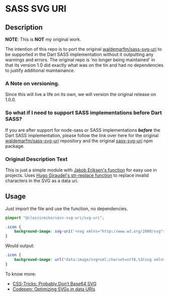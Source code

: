 # SASS SVG URI

## Description
**NOTE**: This is **NOT** my original work. 

The intention of this repo is to port the original [waldemarfm/sass-svg-uri](https://github.com/waldemarfm/sass-svg-uri) to be supported in the Dart SASS implementation without it outputting any warnings and errors. The original repo is 'no longer being maintained' in that its version 1.0 did exactly what was on the tin and had no dependencies to justify additional maintainance.

### A Note on versioning.
Since this will live a life on its own, we will version the original release on 1.0.0.

### So what if I need to support SASS implementations before Dart SASS?
If you are after support for node-sass or SASS implementations **_before_** the Dart SASS implementation, please follow the link over here for the original [waldemarfm/sass-svg-uri](https://github.com/waldemarfm/sass-svg-uri) repository and the original [sass-svg-uri](https://www.npmjs.com/package/sass-svg-uri) npm package.

### Original Description Text
This is just a simple module with [Jakob Eriksen's function](http://codepen.io/jakob-e/pen/doMoML) for easy use in projects. Uses [Hugo Giraudel's str-replace function](http://sassmeister.com/gist/1b4f2da5527830088e4d) to replace invalid characters in the SVG as a data uri.

## Usage

Just import the file and use the function, no dependencies.

```scss
@import "@classicmike/sass-svg-uri/svg-uri";

.icon {
    background-image: svg-uri('<svg xmlns="http://www.w3.org/2000/svg"> ... </svg>');
}
```

Would output:

```css
.icon {
    background-image: url("data:image/svg+xml;charset=utf8,%3Csvg xmlns='http://www.w3.org/2000/svg'%3E% ... %3C/svg%3E");
}
```

To know more:

* [CSS-Tricks: Probably Don’t Base64 SVG](https://css-tricks.com/probably-dont-base64-svg/)
* [Codepen: Optimizing SVGs in data URIs](http://codepen.io/Tigt/post/optimizing-svgs-in-data-uris)

